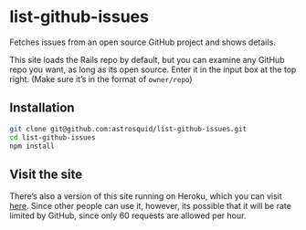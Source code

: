 # list-github-issues
Fetches issues from an open source GitHub project and shows details. 

This site loads the Rails repo by default, but you can examine any GitHub repo you want, as long as its open source. Enter it in the input box at the top right. (Make sure it’s in the format of `owner/repo`)

## Installation
```bash
git clone git@github.com:astrosquid/list-github-issues.git
cd list-github-issues
npm install
```

## Visit the site
There’s also a version of this site running on Heroku, which you can visit [here](https://list-github-issues.herokuapp.com/). Since other people can use it, however, its possible that it will be rate limited by GitHub, since only 60 requests are allowed per hour. 